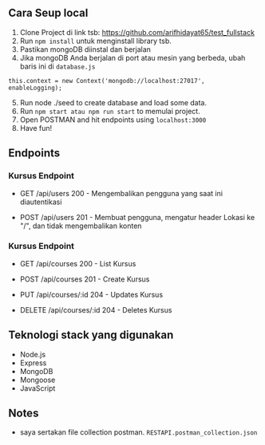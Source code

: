 ## Cara Seup local
1. Clone Project di link tsb:
https://github.com/arifhidayat65/test_fullstack
2. Run `npm install` untuk menginstall library tsb.
3. Pastikan mongoDB diinstal dan berjalan
4. Jika mongoDB Anda berjalan di port atau mesin yang berbeda, ubah baris ini di `database.js`
```    
this.context = new Context('mongodb://localhost:27017', enableLogging);
```
5. Run node ./seed to create database and load some data.
6. Run `npm start atau npm run start` to memulai project.
7. Open POSTMAN and hit endpoints using `localhost:3000`
8. Have fun!

## Endpoints

### Kursus Endpoint
- GET /api/users 200 - Mengembalikan pengguna yang saat ini diautentikasi

- POST /api/users 201 - Membuat pengguna, mengatur header Lokasi ke "/", dan tidak mengembalikan konten

### Kursus Endpoint
- GET /api/courses 200 - List Kursus

- POST /api/courses 201 - Create Kursus

- PUT /api/courses/:id 204 - Updates Kursus

- DELETE /api/courses/:id 204 - Deletes Kursus

## Teknologi stack yang digunakan
- Node.js
- Express
- MongoDB
- Mongoose
- JavaScript

## Notes
- saya sertakan file collection postman.
`RESTAPI.postman_collection.json`




